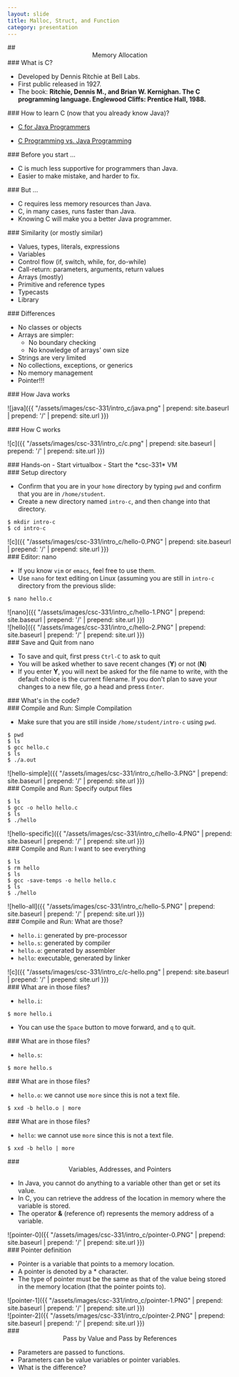 ```yaml
---
layout: slide
title: Malloc, Struct, and Function
category: presentation
---
```


<section data-markdown>
## <center> Memory Allocation </center>
</section>


<section data-markdown>
### What is C?

- Developed by Dennis Ritchie at Bell Labs.
- First public released in 1927.
- The book: **Ritchie, Dennis M., and Brian W. Kernighan. The C programming language. Englewood Cliffs: Prentice Hall, 1988.**
</section>


<section data-markdown>
### How to learn C (now that you already know Java)?

- [C for Java Programmers](https://www.cs.rochester.edu/u/ferguson/csc/c/c-for-java-programmers.pdf)

- [C Programming vs. Java Programming](https://introcs.cs.princeton.edu/java/faq/c2java.html)
</section>


<section data-markdown>
### Before you start ...

- C is much less supportive for programmers than Java.
- Easier to make mistake, and harder to fix. 
</section>


<section data-markdown>
### But ...

- C requires less memory resources than Java. 
- C, in many cases, runs faster than Java. 
- Knowing C will make you a better Java programmer.
</section>


<section data-markdown>
### Similarity (or mostly similar)

- Values, types, literals, expressions
- Variables
- Control flow (if, switch, while, for, do-while)
- Call-return: parameters, arguments, return values
- Arrays (mostly)
- Primitive and reference types
- Typecasts
- Library
</section>


<section data-markdown>
### Differences

- No classes or objects
- Arrays are simpler:
  - No boundary checking
  - No knowledge of arrays' own size
- Strings are very limited
- No collections, exceptions, or generics
- No memory management
- Pointer!!!
</section>


<section data-markdown>
### How Java works

![java]({{ "/assets/images/csc-331/intro_c/java.png" | prepend: site.baseurl | prepend: '/' | prepend: site.url }})
</section>


<section data-markdown>
### How C works

![c]({{ "/assets/images/csc-331/intro_c/c.png" | prepend: site.baseurl | prepend: '/' | prepend: site.url }})
</section>


<section data-markdown>
### Hands-on
- Start virtualbox
- Start the *csc-331* VM
</section>


<section data-markdown>
### Setup directory

- Confirm that you are in your `home` directory by typing `pwd` and confirm that you are in `/home/student`.
- Create a new directory named `intro-c`, and then change into that directory. 

```
$ mkdir intro-c
$ cd intro-c
```
</section>


<section data-markdown>
![c]({{ "/assets/images/csc-331/intro_c/hello-0.PNG" | prepend: site.baseurl | prepend: '/' | prepend: site.url }})
</section>


<section data-markdown>
### Editor: nano

- If you know `vim` or `emacs`, feel free to use them. 
- Use `nano` for text editing on Linux (assuming you are still in `intro-c` directory from the previous slide:

```
$ nano hello.c
```
</section>


<section data-markdown>
![nano]({{ "/assets/images/csc-331/intro_c/hello-1.PNG" | prepend: site.baseurl | prepend: '/' | prepend: site.url }})
</section>


<section data-markdown>
<script type="text/template">
Enter the content below into the text editor:

```
/*
* File: hello.c
*/
#include <stdio.h>
int main(int argc, char *argv[]) {
  printf("Hello world!\n");
}
```
</script>
</section>


<section data-markdown>
![hello]({{ "/assets/images/csc-331/intro_c/hello-2.PNG" | prepend: site.baseurl | prepend: '/' | prepend: site.url }})
</section>


<section data-markdown>
### Save and Quit from nano

- To save and quit, first press `Ctrl-C` to ask to quit
- You will be asked whether to save recent changes (**Y**) or not (**N**)
- If you enter **Y**, you will next be asked for the file name to write, with the default choice is the current filename. If you don't plan to save your changes to a new file, go a head and press `Enter`. 
</section>


<section data-markdown>
### What's in the code?
<script type="text/template">
- `/* .. */`: Comments
- `#include <stdio.h>: Standard C library for I/O
- `int main(int argc, char *argv[])`:
  - `int main`: Entry point to the main function, the first function that all C programs will execute.
  - `int argc`: Number of command line arguments (including the C executable itself).
  - `char *argv[]`: Pointer to array of command line arguments (each command line argument is itself an array of characters).
  - `printf("Hello world!\n");`: `System.out.println("Hello world!");
  - `return 0`: Exit a successfully executed program. 
</script>
</section>


<section data-markdown>
### Compile and Run: Simple Compilation

- Make sure that you are still inside `/home/student/intro-c` using `pwd`. 

```
$ pwd
$ ls
$ gcc hello.c
$ ls
$ ./a.out
```
</section>


<section data-markdown>
![hello-simple]({{ "/assets/images/csc-331/intro_c/hello-3.PNG" | prepend: site.baseurl | prepend: '/' | prepend: site.url }})
</section>


<section data-markdown>
### Compile and Run: Specify output files

```
$ ls
$ gcc -o hello hello.c
$ ls
$ ./hello
```
</section>


<section data-markdown>
![hello-specific]({{ "/assets/images/csc-331/intro_c/hello-4.PNG" | prepend: site.baseurl | prepend: '/' | prepend: site.url }})
</section>


<section data-markdown>
### Compile and Run: I want to see everything

```
$ ls
$ rm hello
$ ls
$ gcc -save-temps -o hello hello.c
$ ls
$ ./hello
```
</section>


<section data-markdown>
![hello-all]({{ "/assets/images/csc-331/intro_c/hello-5.PNG" | prepend: site.baseurl | prepend: '/' | prepend: site.url }})
</section>


<section data-markdown>
### Compile and Run: What are those?

- `hello.i`: generated by pre-processor
- `hello.s`: generated by compiler
- `hello.o`: generated by assembler
- `hello`: executable, generated by linker

</section>


<section data-markdown>
![c]({{ "/assets/images/csc-331/intro_c/c-hello.png" | prepend: site.baseurl | prepend: '/' | prepend: site.url }})
</section>



<section data-markdown>
### What are in those files?

- `hello.i`:

```
$ more hello.i
```

- You can use the `Space` button to move forward, and `q` to quit. 
</section>


<section data-markdown>
### What are in those files?

- `hello.s`:

```
$ more hello.s
```
</section>


<section data-markdown>
### What are in those files?

- `hello.o`: we cannot use `more` since this is not a text file. 

```
$ xxd -b hello.o | more 
```
</section>


<section data-markdown>
### What are in those files?

- `hello`: we cannot use `more` since this is not a text file. 

```
$ xxd -b hello | more 
```
</section>


<!------------------------------------------------------------------------------------->
<!------------------------------------------------------------------------------------->
<!------------------------------------------------------------------------------------->
<!------------------------------------------------------------------------------------->


<section data-markdown>
### <center> Variables, Addresses, and Pointers </center>

- In Java, you cannot do anything to a variable other than get or set its value. 
- In C, you can retrieve the address of the location in memory where the variable is stored.
- The operator **&** (reference of) represents the memory address of a variable.  

</section>


<section data-markdown>
<script type="text/template">

Inside your `intro-c` directory, create the following C program, name it `pointer-1.c`, compile, and run. 

```
#include <stdio.h>

int main(int argc, char *argv[]) {
  int i = 123;
  printf("Variable i has addr (%p) and value %d\n", &i, i);
  return 0;
}
```
</script>
</section>


<section data-markdown>
![pointer-0]({{ "/assets/images/csc-331/intro_c/pointer-0.PNG" | prepend: site.baseurl | prepend: '/' | prepend: site.url }})
</section>

<section data-markdown>
### Pointer definition

- Pointer is a variable that points to a memory location. 
- A pointer is denoted by a * character.  
- The type of pointer must be the same as that of the value being stored in the memory location (that the pointer points to).
</section>


<section data-markdown>
<script type="text/template">

Inside your `intro-c` directory, make a copy of `pointer-1.c` and name it `pointer-2.c`. 
Edit `pointer-2.c` and update it so that the codes look like the codes in the next slide. 

```
$ cp pointer-1.c pointer-2.c
$ nano pointer-2.c
```
</script>
</section>


<section data-markdown>
![pointer-1]({{ "/assets/images/csc-331/intro_c/pointer-1.PNG" | prepend: site.baseurl | prepend: '/' | prepend: site.url }})
</section>


<section data-markdown>
<script type="text/template">
Source code of `pointer-2.c`

```
#include <stdio.h>

int main(int argc, char *argv[]) {
  int i = 123;
  int *pointer_to_i = &i;
  printf("Variable i has addr (%p) and value %d\n", &i, i);
  printf("The pointer points to addr (%p) containing value %d\n", pointer_to_i, *pointer_to_i);
  return 0;
}
```
</script>
</section>


<section data-markdown>
![pointer-2]({{ "/assets/images/csc-331/intro_c/pointer-2.PNG" | prepend: site.baseurl | prepend: '/' | prepend: site.url }})
</section>


<section data-markdown>
### <center> Pass by Value and Pass by References </center>

- Parameters are passed to functions. 
- Parameters can be value variables or pointer variables. 
- What is the difference?  

</section>



<section data-markdown>
<script type="text/template">
Inside your `intro-c` directory, make a copy of `pointer-2.c` and name it `pointer-3.c`. 
Edit `pointer-3.c` and update it so that the codes look like following:
```
#include <stdio.h>

int pass_by_value(int i) {
    i = i * 2;
    return i;
}

int main(int argc, char *argv[]) {
    int i = 123;
    printf("Value of i before function call: %d\n", i);
    printf("The function returns: %d\n", pass_by_value(i)); 
    printf("Value of i after function call: %d\n", i);
    return 0;
}

```
</script>
</section>


<section data-markdown>
![pointer-3]({{ "/assets/images/csc-331/intro_c/pointer-3.PNG" | prepend: site.baseurl | prepend: '/' | prepend: site.url }})
</section>


<section data-markdown>
<script type="text/template">
Inside your `intro-c` directory, make a copy of `pointer-3.c` and name it `pointer-4.c`. 
Edit `pointer-4.c` and update it so that the codes look like following:
```
#include <stdio.h>

int pass_by_ref(int *i) {
    *i = (*i) * 2;
    return *i;
}

int main(int argc, char *argv[]) {
    int i = 123;
    printf("Value of i before function call: %d\n", i);
    printf("The function returns: %d\n", pass_by_ref(&i)); 
    printf("Value of i after function call: %d\n", i);
    return 0;
}

```
</script>
</section>


<section data-markdown>
![pointer-4]({{ "/assets/images/csc-331/intro_c/pointer-4.PNG" | prepend: site.baseurl | prepend: '/' | prepend: site.url }})
</section>


<section data-markdown>

In Java, do you pass by value or pass by reference?

</section>